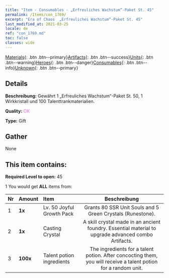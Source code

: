 ```yaml
---
title: "Item - Consumables - „Erfreuliches Wachstum“-Paket St. 45"
permalink: /Items/con_1769/
excerpt: "Era of Chaos  „Erfreuliches Wachstum“-Paket St. 45"
last_modified_at: 2021-03-25
locale: de
ref: "con_1769.md"
toc: false
classes: wide
---
```

 [Materials](/de/Items/){: .btn .btn--primary}[Artifacts](/de/Items/Artifacts/){: .btn .btn--success}[Units](/de/Items/Units/){: .btn .btn--warning}[Heroes](/de/Items/Heroes/){: .btn .btn--danger}[Consumables](/de/Items/Consumables/){: .btn .btn--info}[Unknown](/de/Items/Unknown/){: .btn .btn--primary}

## Details
 **Beschreibung:** Gewährt 1 „Erfreuliches Wachstum“-Paket St. 50, 1 Wirkkristall und 100 Talenttrankmaterialien.

 **Quality:** <span style="color: #DA70D6">OK</span>

 **Type:** Gift

## Gather

  None

## This item contains:

 **Required Level to open:** 45

 1 You would get **ALL** items  from:

  | Nr | Amount |     Item    | Beschreibung |
  |:---|:-------|:------------|:-----------:|
  | 1 |  **1x** | Lv. 50 Joyful Growth Pack | Grants 80 SSR Unit Souls and 5 Green Crystals (Runestone).  | 
  | 2 |  **1x** | Casting Crystal | A skill crystal made in an ancient foundry. Essential material to upgrade advanced combo Artifacts.  | 
  | 3 |  **100x** | Talent potion ingredients | The ingredients for a talent potion. After concocting them, you will receive a talent potion for a random unit.   | 
